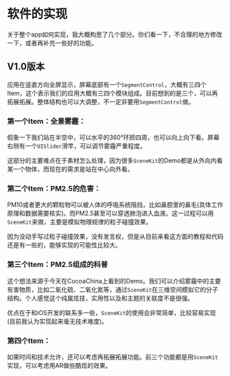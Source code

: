# 软件的实现

关于整个app如何实现，我大概构思了几个部分。你们看一下，不合理的地方修改一下，或者再补充一些好的功能。

## V1.0版本

应用在竖直方向全屏显示，屏幕底部有一个`SegmentControl`，大概有三四个Item，这个表示我们的应用大概有三四个模块组成。目前想到的是三个，可以再拓展拓展。整体结构也可以大调整，不一定非要用`SegmentControl`做。

### 第一个Item：全景雾霾：

假象一下我们站在半空中，可以水平的360°环顾四周，也可以向上向下看。屏幕右侧有一个`UISlider`滑竿，可以调节雾霾严重程度。

这部分的主要难点在于素材怎么处理，因为很多`SceneKit`的Demo都是从外向内看某一个物体，而现在的需求是站在中心向外看。

### 第二个Item：PM2.5的危害：

PM10或者更大的颗粒物可以被人体的呼吸系统阻挡，比如鼻腔里的鼻毛(具体工作原理和数据需要核实)。而PM2.5甚至可以穿透肺泡进入血液。这一过程可以用`SceneKit`来做，主要是模拟物理规律的粒子碰撞效果。

因为没动手写过粒子碰撞效果，没有发言权，但是从目前来看这方面的教程和代码还是有一些的，能够实现的可能性比较大。

### 第三个Item：PM2.5组成的科普

这个想法来源于今天在CocoaChina上看到的Demo。我们可以介绍雾霾中的主要有害物质，比如二氧化硫、二氧化氮等，通过`SceneKit`在三维空间模拟它的分子结构。个人感觉这个纯属炫技，实用性以及和主题的关联度不是很强。

优点在于和iOS开发的联系多一些，`SceneKit`的使用会非常简单，比较容易实现(目前我认为实现起来毫无技术难度)。

### 第四个Item：

如果时间和技术允许，还可以考虑再拓展拓展功能。前三个功能都是用`SceneKit`实现，可以考虑用AR做些酷炫的效果。

